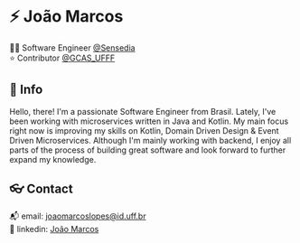 # :zap: João Marcos

:technologist: Software Engineer [@Sensedia](https://github.com/Sensedia)  
:star: Contributor [@GCAS_UFFF](https://github.com/GCAS-UFF)  

## :speech_balloon: Info

Hello, there! I'm a passionate Software Engineer from Brasil. Lately, I've been working with microservices written in Java and Kotlin. My main focus right now is improving my skills on Kotlin, Domain Driven Design & Event Driven Microservices. Although I'm mainly working with backend, I enjoy all parts of the process of building great software and look forward to further expand my knowledge.

## :eyeglasses: Contact

:mailbox_with_mail: email: [joaomarcoslopes@id.uff.br](mailto:joaomarcoslopes@id.uff.br)  
:link: linkedin: [João Marcos](https://bit.ly/JMQLink)
